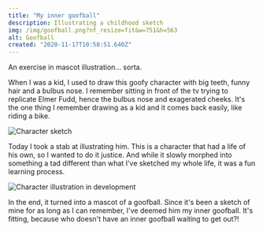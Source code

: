 ```yaml
---
title: "My inner goofball"
description: Illustrating a childhood sketch
img: /img/goofball.png?nf_resize=fit&w=751&h=563
alt: Goofball
created: "2020-11-17T10:58:51.640Z"
---
```

An exercise in mascot illustration... sorta. 

When I was a kid, I used to draw this goofy character with big teeth, funny hair and a bulbus nose. I remember sitting in front of the tv trying to replicate Elmer Fudd, hence the bulbus nose and exagerated cheeks. It's the one thing I remember drawing as a kid and it comes back easily, like riding a bike.


![Character sketch](/img/childhood-sketch.jpg?nf_resize=fit&w=751&h=563)

Today I took a stab at illustrating him. This is a character that had a life of his own, so I wanted to do it justice. And while it slowly morphed into something a tad different than what I've sketched my whole life, it was a fun learning process.

![Character illustration in development](/img/goofball-dev.jpg?nf_resize=fit&w=751&h=563)

In the end, it turned into a mascot of a goofball. Since it's been a sketch of mine for as long as I can remember, I've deemed him my inner goofball. It's fitting, because who doesn't have an inner goofball waiting to get out?!